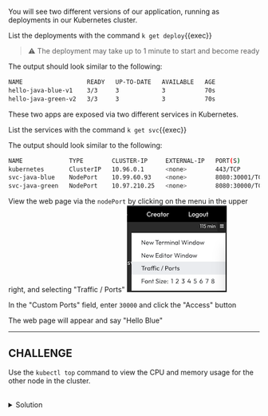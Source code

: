 You will see two different versions of our application, running as deployments in our Kubernetes cluster.

List the deployments with the command `k get deploy`{{exec}}

> ⚠️ The deployment may take up to 1 minute to start and become ready

The output should look similar to the following:

```bash
NAME                  READY   UP-TO-DATE   AVAILABLE   AGE
hello-java-blue-v1    3/3     3            3           70s
hello-java-green-v2   3/3     3            3           70s
```

These two apps are exposed via two different services in Kubernetes.

List the services with the command `k get svc`{{exec}}

The output should look similar to the following:

```bash
NAME             TYPE        CLUSTER-IP     EXTERNAL-IP   PORT(S)          AGE
kubernetes       ClusterIP   10.96.0.1      <none>        443/TCP          11d
svc-java-blue    NodePort    10.99.60.93    <none>        8080:30001/TCP   3m42s
svc-java-green   NodePort    10.97.210.25   <none>        8080:30000/TCP   3m41s
```

View the web page via the `nodePort` by clicking on the menu in the upper right, and selecting "Traffic / Ports" 
![Killercoda Traffic Ports Button](./assets/killercoda-traffic-ports.png)

In the "Custom Ports" field, enter `30000` and click the "Access" button

The web page will appear and say "Hello Blue"

___
## CHALLENGE

Use the `kubectl top` command to view the CPU and memory usage for the other node in the cluster.

<br>
<details><summary>Solution</summary>
<br>

```plain
# get the name of the second node in the cluster
k get no
```{{exec}}

```plain
# show the metrics for the node named node01
k top no node01
```{{exec}}

The output should look similar to the following:
```bash
NAME     CPU(cores)   CPU%   MEMORY(bytes)   MEMORY%   
node01   40m          4%     707Mi           37%
```

</details>
